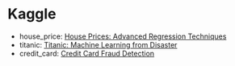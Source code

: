 # Kaggle

- house_price: [House Prices: Advanced Regression Techniques](https://www.kaggle.com/c/house-prices-advanced-regression-techniques/overview)
- titanic: [Titanic: Machine Learning from Disaster](https://www.kaggle.com/c/titanic)
- credit_card: [Credit Card Fraud Detection](https://www.kaggle.com/mlg-ulb/creditcardfraud)